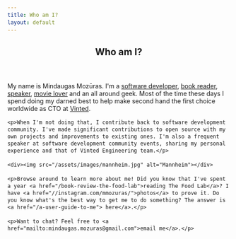 ```yaml
---
title: Who am I?
layout: default
---
```


<div class="content">
  <article>
    <header>
      <h1>Who am I?</h1>
    </header>
    <p>My name is Mindaugas Mozūras. I'm a <a href="//github.com/mmozuras">software developer</a>, <a href="//www.goodreads.com/user/show/36968510-mindaugas-moz-ras">book reader</a>, <a href="/talks">speaker</a>, <a href="//letterboxd.com/mmozuras/">movie lover</a> and an all around geek. Most of the time these days I spend doing my darned best to help make second hand the first choice worldwide as CTO at <a href="//engineering.vinted.com">Vinted</a>.</p>

    <p>When I'm not doing that, I contribute back to software development community. I've made significant contributions to open source with my own projects and improvements to existing ones. I'm also a frequent speaker at software development community events, sharing my personal experience and that of Vinted Engineering team.</p>

    <div><img src="/assets/images/mannheim.jpg" alt="Mannheim"></div>

    <p>Browse around to learn more about me! Did you know that I've spent a year <a href="/book-review-the-food-lab">reading The Food Lab</a>? I have <a href="//instagram.com/mmozuras/">photos</a> to prove it. Do you know what's the best way to get me to do something? The answer is <a href="/a-user-guide-to-me"> here</a>.</p>

    <p>Want to chat? Feel free to <a href="mailto:mindaugas.mozuras@gmail.com">email me</a>.</p>
  </article>
</div>
